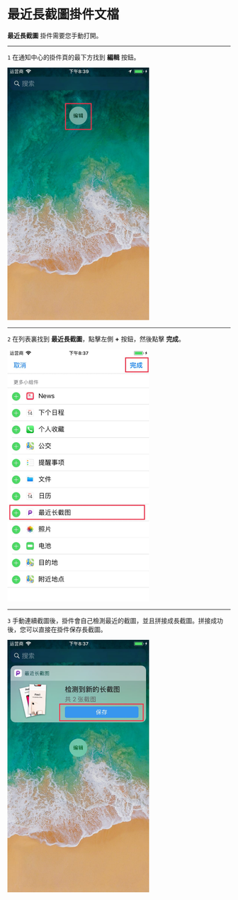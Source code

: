 # 最近長截圖掛件文檔

**最近長截圖** 掛件需要您手動打開。

---

`1` 在通知中心的掛件頁的最下方找到 **編輯** 按鈕。

<img src="../image/guide-widget-1.jpg" width="320" >

---

`2` 在列表裏找到 **最近長截圖**，點擊左側 **+** 按鈕，然後點擊 **完成**。

<img src="../image/guide-widget-2.jpg" width="320" >

---

`3` 手動連續截圖後，掛件會自己檢測最近的截圖，並且拼接成長截圖。拼接成功後，您可以直接在掛件保存長截圖。

<img src="../image/guide-widget-3.jpg" width="320" >
